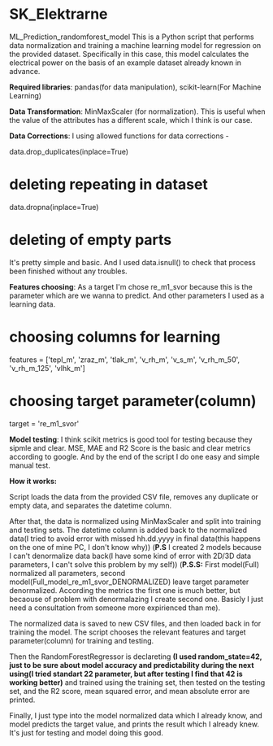 # SK_Elektrarne
ML_Prediction_randomforest_model
This is a Python script that performs data normalization and training a machine learning model for regression on the provided dataset.
Specifically in this case, this model calculates the electrical power on the basis of an example dataset already known in advance. 

**Required libraries**: pandas(for data manipulation), scikit-learn(For Machine Learning)

**Data Transformation**: MinMaxScaler (for normalization). This is useful when the value of the attributes has a different scale, which I think is our case. 

**Data Corrections**: I using allowed functions for data corrections - 

data.drop_duplicates(inplace=True) 
# deleting repeating in dataset
data.dropna(inplace=True)
# deleting of empty parts
It's pretty simple and basic. And I used data.isnull() to check that process been finished without any troubles.

**Features choosing**: As a target I'm chose re_m1_svor because this is the parameter which are we wanna to predict. And other parameters I used as a learning data. 

# choosing columns for learning
features = ['tepl_m', 'zraz_m', 'tlak_m', 'v_rh_m', 'v_s_m', 'v_rh_m_50', 'v_rh_m_125', 'vlhk_m']

# choosing target parameter(column)
target = 're_m1_svor'

**Model testing**: I think scikit metrics is good tool for testing because they sipmle and clear. MSE, MAE and R2 Score is the basic and clear metrics according to google. And by the end of the script I do one easy and simple manual test. 

**How it works:**

Script loads the data from the provided CSV file, removes any duplicate or empty data, and separates the datetime column.

After that, the data is normalized using MinMaxScaler and split into training and testing sets. The datetime column is added back to the normalized data(I tried to avoid error with missed hh.dd.yyyy in final data(this happens on the one of mine PC, I don't know why))
(**P.S** I created 2 models because I can't denormalize data back(I have some kind of error with 2D/3D data parameters, I can't solve this problem by my self))
(**P.S.S:** First model(Full) normalized all parameters, second model(Full_model_re_m1_svor_DENORMALIZED) leave target parameter denormalized. According the metrics the first one is much better, but becaouse of problem with denormalazing I create second one. Basicly I just need a consultation from someone more expirienced than me).

The normalized data is saved to new CSV files, and then loaded back in for training the model. The script chooses the relevant features and target parameter(column) for training and testing.

Then the RandomForestRegressor is declareting **(I used random_state=42, just to be sure about model accuracy and predictability during the next using(I tried standart 22 parameter, but after testing I find that 42 is working better)** and trained using the training set, then tested on the testing set, and the R2 score, mean squared error, and mean absolute error are printed.

Finally, I just type into the model normalized data which I already know, and model predicts the target value, and prints the result which I already knew. It's just for testing and model doing this good. 
